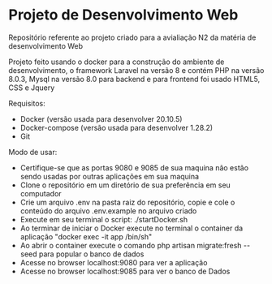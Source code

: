 # Projeto de Desenvolvimento Web
Repositório referente ao projeto criado para a avialiação N2 da matéria de desenvolvimento Web

Projeto feito usando o docker para a construção do ambiente de desenvolvimento, o framework Laravel na versão 8 e contém PHP na versão 8.0.3, Mysql na versão 8.0 para backend e para frontend foi usado HTML5, CSS e Jquery

Requisitos:
- Docker (versão usada para desenvolver 20.10.5)
- Docker-compose (versão usada para desenvolver 1.28.2)
- Git

Modo de usar:
- Certifique-se que as portas 9080 e 9085 de sua maquina não estão sendo usadas por outras aplicações em sua maquina 
- Clone o repositório em um diretório de sua preferência em seu computador
- Crie um arquivo .env na pasta raiz do repositório, copie e cole o conteúdo do arquivo .env.example no arquivo criado
- Execute em seu terminal o script: ./startDocker.sh
- Ao terminar de iniciar o Docker execute no terminal o container da aplicação "docker exec -it app /bin/sh"
- Ao abrir o container execute o comando php artisan migrate:fresh --seed para popular o banco de dados 
- Acesse no browser localhost:9080 para ver a aplicação
- Acesse no browser localhost:9085 para ver o banco de Dados
